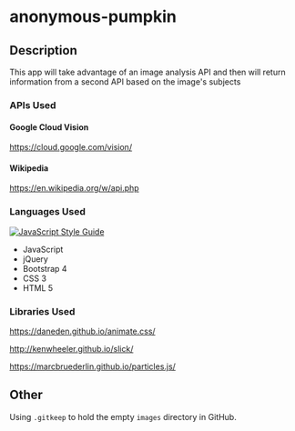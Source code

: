 # anonymous-pumpkin

## Description
This app will take advantage of an image analysis API and then will return information from a second API based on the image's subjects

### APIs Used
#### Google Cloud Vision
https://cloud.google.com/vision/

#### Wikipedia
https://en.wikipedia.org/w/api.php

### Languages Used
[![JavaScript Style Guide](https://img.shields.io/badge/code_style-standard-brightgreen.svg)](https://standardjs.com)
  * JavaScript
  * jQuery
  * Bootstrap 4
  * CSS 3
  * HTML 5

### Libraries Used

https://daneden.github.io/animate.css/

http://kenwheeler.github.io/slick/

https://marcbruederlin.github.io/particles.js/

## Other
Using `.gitkeep` to hold the empty `images` directory in GitHub.

